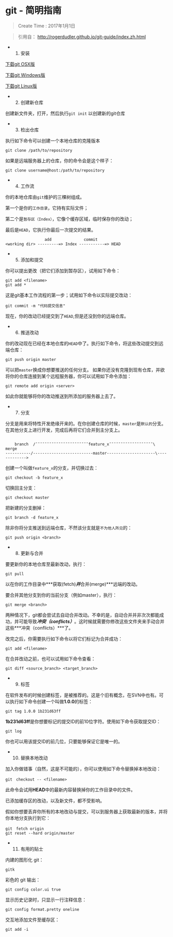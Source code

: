 # git - 简明指南

> Create Time : 2017年1月1日

> 引用自： http://rogerdudler.github.io/git-guide/index.zh.html

* 1. 安装

[下载git OSX版](http://code.google.com/p/git-osx-installer/downloads/list?can=3)

[下载git Windows版](http://msysgit.github.io/)

[下载git Linux版](http://book.git-scm.com/2_installing_git.html)

* 2. 创建新仓库

创建新文件夹，打开，然后执行`git init`
以创建新的git仓库

* 3. 检出仓库

执行如下命令可以创建一个本地仓库的克隆版本
```shell
git clone /path/to/repository
```
如果是远端服务器上的仓库，你的命令会是这个样子：
```shell
git clone username@host:/path/to/repository
```

* 4. 工作流

你的本地仓库由`git`维护的三棵树组成。

第一个是你的`工作目录`，它持有实际文件；

第二个是`暂存区（Index）`，它像个缓存区域，临时保存你的改动；

最后是`HEAD`，它执行你最后一次提交的结果。

```
                 add              commit
<working dir> ---------=> Index -----------=> HEAD

```

* 5. 添加和提交

你可以提出更改（把它们添加到暂存区），试用如下命令：
```shell
git add <filename>
git add *
```
这是git基本工作流程的第一步；试用如下命令以实际提交改动：
```shell
git commit -m "代码提交信息"
```
现在，你的改动已经提交到了`HEAD`,但是还没到你的远端仓库。


* 6. 推送改动

你的改动现在已经在本地仓库的`HEAD`中了。执行如下命令，将这些改动提交到远端仓库：
```shell
git push origin master
```
可以把`master`换成你想要推送的任何分支。
如果你还没有克隆到现有仓库，并欲将你的仓库连接到某个远程服务器，你可以试用如下命令添加：
```shell
git remote add origin <server>
```
如此你就能够将你的改动推送到所添加的服务器上去了。


* 7. 分支

分支是用来将特性开发绝缘开来的。在你创建仓库的时候，`master`是`默认的`分支。在其他分支上进行开发，完成后再将它们合并到主分支上。
```

    branch  /ˉˉˉˉˉˉˉˉˉˉˉˉˉˉˉˉˉˉˉˉˉˉˉfeature_xˉˉˉˉˉˉˉˉˉˉˉˉˉˉˉˉˉˉˉ\   merge
-----------/--------------------------master---------------------\------------->
```

创建一个叫做`feature_x`的分支，并切换过去：
```shell
git checkout -b feature_x
```
切换回主分支：
```shell
git checkout master
```
把新建的分支删掉：
```shell
git branch -d feature_x
```
除非你将分支推送到远端仓库，不然该分支就是`不为他人所见`的：
```shell
git push origin <branch>
```

* 8. 更新与合并

要更新你的本地仓库至最新改动，执行：
```shell
git pull
```
以在你的工作目录中***获取(fetch)***并***合并(merge)***远端的改动。

要合并其他分支到你的当前分支（例如master），执行：
```shell
git merge <branch>
```
两种情况下，git都会尝试去自动合并改动。不幸的是，自动合并并非次次都能成功，并可能导致***冲突（conflicts）***。这时候就需要你修改这些文件夹来手动合并这些***冲突（conflicts）***了。

改完之后，你需要执行如下命令以将它们标记为合并成功：
```shell
git add <filename>
```
在合并改动之前，也可以试用如下命令查看：
```shell
git diff <source_branch> <target_branch>
```

* 9. 标签

在软件发布的时候创建标签，是被推荐的。这是个旧有概念，在SVN中也有。可以执行如下命令创建一个叫做**1.0.0**的标签：
```shell
git tag 1.0.0 1b231d63ff
```
**1b231d63ff**是你想要标记的提交ID的前10位字符。使用如下命令获取提交ID：
```shell
git log
```
你也可以用该提交ID的前几位，只要能够保证它是唯一的。

* 10. 替换本地改动

加入你做错事（自然，这是不可能的），你可以使用如下命令替换掉本地改动：
```shell
git　checkout -- <filename>
```
此命令会试用**HEAD**中的最新内容替换掉你的工作目录中的文件。

已添加缓存区的改动，以及新文件，都不受影响。

假如你想要丢弃你所有的本地改动与提交，可以到服务器上获取最新的版本，并将你本地分支执行到它：
```shell
git　fetch origin
git reset --hard origin/master
```

* 11. 有用的贴士

内建的图形化 git：
```shell
gitk
```

彩色的 git 输出：
```shell
git config color.ui true
```

显示历史记录时，只显示一行注释信息：
```shell
git config format.pretty oneline
```

交互地添加文件至缓存区：
```shell
git add -i
```
